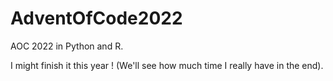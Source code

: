 # AdventOfCode2022

AOC 2022 in Python and R.

I might finish it this year ! (We'll see how much time I really have in the end).

